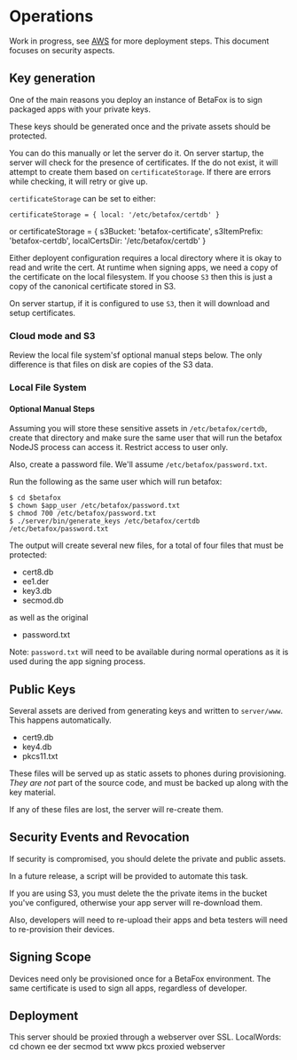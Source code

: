 # Operations

Work in progress, see [AWS](./AWS.md) for more deployment steps.
This document focuses on security aspects.

## Key generation

One of the main reasons you deploy an instance of BetaFox is to sign
packaged apps with your private keys.

These keys should be generated once and the private assets should be protected.

You can do this manually or let the server do it.
On server startup, the server will check for the presence of certificates.
If the do not exist, it will attempt to create them based on `certificateStorage`.
If there are errors while checking, it will retry or give up.

`certificateStorage` can be set to either:

    certificateStorage = { local: '/etc/betafox/certdb' }

or
    certificateStorage = {
      s3Bucket: 'betafox-certificate',
      s3ItemPrefix: 'betafox-certdb',
      localCertsDir: '/etc/betafox/certdb'
    }

Either deployent configuration requires a local directory where it is okay to read and write the cert.
At runtime when signing apps, we need a copy of the certificate on the local filesystem.
If you choose `S3` then this is just a copy of the canonical certificate stored in S3.

On server startup, if it is configured to use `S3`, then it will download and setup certificates.

### Cloud mode and S3

Review the local file system'sf optional manual steps below.
The only difference is that files on disk are copies of the S3 data.

### Local File System

#### Optional Manual Steps
Assuming you will store these sensitive assets in `/etc/betafox/certdb`, create
that directory and make sure the same user that will run the betafox NodeJS 
process can access it. Restrict access to user only.

Also, create a password file. We'll assume `/etc/betafox/password.txt`.

Run the following as the same user which will run betafox:

    $ cd $betafox
    $ chown $app_user /etc/betafox/password.txt
    $ chmod 700 /etc/betafox/password.txt
    $ ./server/bin/generate_keys /etc/betafox/certdb /etc/betafox/password.txt

The output will create several new files, for a total of four files that must be protected:
* cert8.db
* ee1.der
* key3.db
* secmod.db

as well as the original

* password.txt

Note: `password.txt` will need to be available during normal operations as it is used during the app signing process.

## Public Keys

Several assets are derived from generating keys and written to `server/www`.
This happens automatically.

* cert9.db
* key4.db
* pkcs11.txt

These files will be served up as static assets to phones during provisioning.
*They are not* part of the source code, and must be backed up along with the key material.

If any of these files are lost, the server will re-create them.

## Security Events and Revocation

If  security is compromised, you should delete the private and public assets.

In a future release, a script will be provided to automate this task.

If you are using S3, you must delete the the private items in the bucket you've configured, otherwise your app server will re-download them.

Also, developers will need to re-upload their apps and beta testers will need to re-provision their devices.

## Signing Scope

Devices need only be provisioned once for a BetaFox environment.
The same certificate is used to sign all apps, regardless of developer.

## Deployment

This server should be proxied through a webserver over SSL.
LocalWords:  cd chown ee der secmod txt www pkcs proxied webserver
